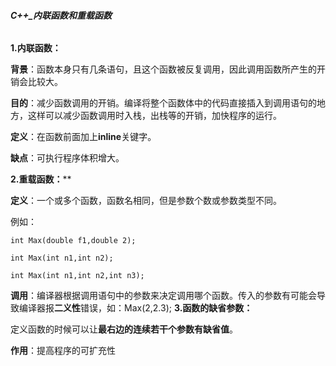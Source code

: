###### **C++_内联函数和重载函数**

**1.内联函数：** 

 **背景**：函数本身只有几条语句，且这个函数被反复调用，因此调用函数所产生的开销会比较大。 

 **目的**：减少函数调用的开销。编译将整个函数体中的代码直接插入到调用语句的地方，这样可以减少函数调用时入栈，出栈等的开销，加快程序的运行。  

**定义**：在函数前面加上**inline**关键字。  

**缺点**：可执行程序体积增大。

**2.重载函数：****  

**定义**：一个或多个函数，函数名相同，但是参数个数或参数类型不同。         

例如： 

```
int Max(double f1,double 2);               

int Max(int n1,int n2);               

int Max(int n1,int n2,int n3);  
```

**调用**：编译器根据调用语句中的参数来决定调用哪个函数。传入的参数有可能会导致编译器报**二义性**错误，如：Max(2,2.3);
**3.函数的缺省参数：**  

 定义函数的时候可以让**最右边的连续若干个参数有缺省值**。  

**作用**：提高程序的可扩充性   